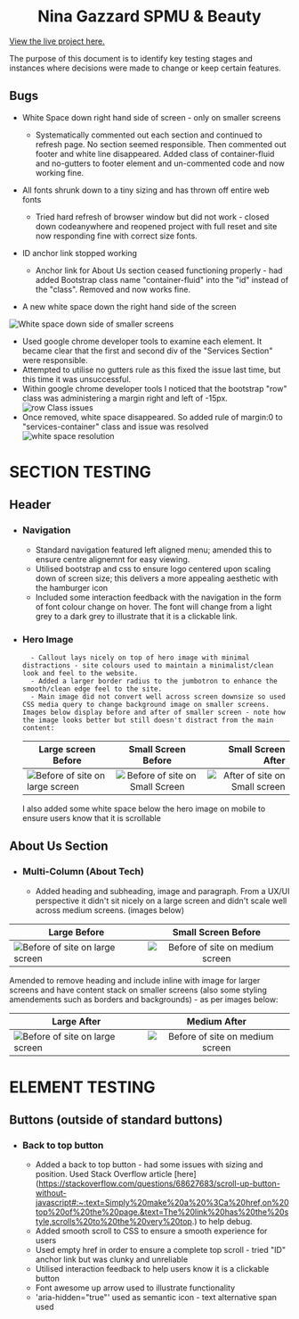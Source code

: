 <h1 align="center">Nina Gazzard SPMU & Beauty</h1>

[View the live project here.](https://sdthomas91.github.io/ng-spmu-milestone/)

The purpose of this document is to identify key testing stages and instances where decisions were made to change or keep certain features.

## Bugs

- White Space down right hand side of screen - only on smaller screens

  - Systematically commented out each section and continued to refresh page. No section seemed responsible. Then commented out footer and white line disappeared. Added class of container-fluid and no-gutters to footer element and un-commented code and now working fine.

- All fonts shrunk down to a tiny sizing and has thrown off entire web fonts

  - Tried hard refresh of browser window but did not work - closed down codeanywhere and reopened project with full reset and site now responding fine with correct size fonts.

- ID anchor link stopped working

  - Anchor link for About Us section ceased functioning properly - had added Bootstrap class name "container-fluid" into the "id" instead of the "class". Removed and now works fine.

- A new white space down the right hand side of the screen

![White space down side of smaller screens](/assets/images/white-line-mobile.png)
    
    
- Used google chrome developer tools to examine each element. It became clear that the first and second div of the "Services Section" were responsible.
- Attempted to utilise no gutters rule as this fixed the issue last time, but this time it was unsuccessful. 
- Within google chrome developer tools I noticed that the bootstrap "row" class was administering a margin right and left of -15px. 
![row Class issues](/assets/images/row-class-issue.png)
- Once removed, white space disappeared. So added rule of margin:0 to "services-container" class and issue was resolved
![white space resolution](/assets/images/white-space-resolution.png)

# SECTION TESTING

## Header

- ### Navigation

  - Standard navigation featured left aligned menu; amended this to ensure centre alignemnt for easy viewing.
  - Utilised bootstrap and css to ensure logo centered upon scaling down of screen size; this delivers a more appealing aesthetic with the hamburger icon
  - Included some interaction feedback with the navigation in the form of font colour change on hover. The font will change from a light grey to a dark grey to illustrate that it is a clickable link.

- ### Hero Image
        - Callout lays nicely on top of hero image with minimal distractions - site colours used to maintain a minimalist/clean look and feel to the website.
        - Added a larger border radius to the jumbotron to enhance the smooth/clean edge feel to the site.
        - Main image did not convert well across screen downsize so used CSS media query to change background image on smaller screens. Images below display before and after of smaller screen - note how the image looks better but still doesn't distract from the main content:

    | Large screen Before | Small Screen Before | Small Screen After |
    | --- | :---: | ---: |
    | ![Before of site on large screen](/assets/images/lg-screen-hero-ss.png) | ![Before of site on Small Screen](/assets/images/sml-screen-hero-ss-before.png) | ![After of site on Small screen](/assets/images/sml-screen-hero-ss-after.png) |
    
    I also added some white space below the hero image on mobile to ensure users know that it is scrollable

## About Us Section

- ### Multi-Column (About Tech)

  - Added heading and subheading, image and paragraph. From a UX/UI perspective it didn't sit nicely on a large screen and didn't scale well across medium screens. (images below)
 
| Large Before | Small Screen Before |
| --- | :---: |
| ![Before of site on large screen](/assets/images/lg-screen-about-before.png) | ![Before of site on medium screen](/assets/images/med-screen-about-before.png) |
    
      

 Amended to remove heading and include inline with image for larger screens and have content stack on smaller screens (also some styling amendements such as borders and backgrounds) - as per images below:
 
| Large After | Medium After |
| --- | :---: |
| ![Before of site on large screen](/assets/images/lg-screen-about-after.png) | ![Before of site on medium screen](/assets/images/med-screen-about-after.png) |
   

# ELEMENT TESTING

## Buttons (outside of standard buttons)

- ### Back to top button
  - Added a back to top button - had some issues with sizing and position. Used Stack Overflow article [here] (https://stackoverflow.com/questions/68627683/scroll-up-button-without-javascript#:~:text=Simply%20make%20a%20%3Ca%20href,on%20top%20of%20the%20page.&text=The%20link%20has%20the%20style,scrolls%20to%20the%20very%20top.) to help debug.
  - Added smooth scroll to CSS to ensure a smooth experience for users
  - Used empty href in order to ensure a complete top scroll - tried "ID" anchor link but was clunky and unreliable
  - Utilised interaction feedback to help users know it is a clickable button
  - Font awesome up arrow used to illustrate functionality
  - 'aria-hidden="true"' used as semantic icon - text alternative span used
